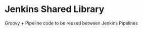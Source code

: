 Jenkins Shared Library
======================

Groovy + Pipeline code to be reused between Jenkins Pipelines
